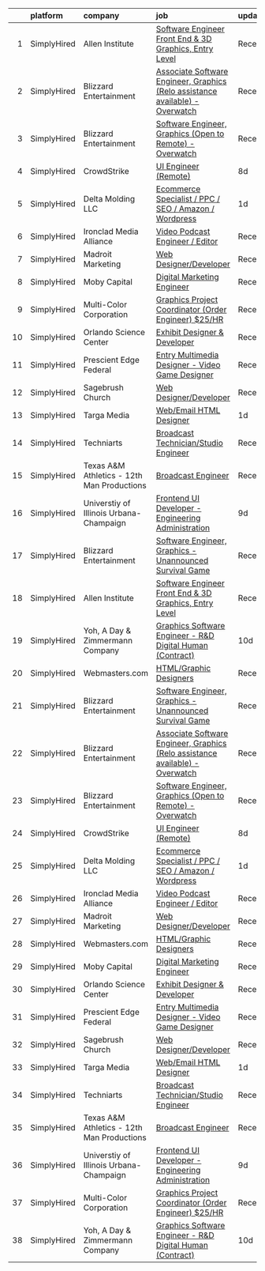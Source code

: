 

|    | platform    | company                                    | job                                                                                                                                                                                        | update_time   | location            |
|---:|:------------|:-------------------------------------------|:-------------------------------------------------------------------------------------------------------------------------------------------------------------------------------------------|:--------------|:--------------------|
|  1 | SimplyHired | Allen Institute                            | [Software Engineer Front End & 3D Graphics, Entry Level](https://www.simplyhired.com/job/1UWqkqbo4kGk6ONnY_EZytg-aA6thPCl0PioETSzOeslKr3LrJNPPQ?q=graphic+engineer)                        | Recently      | Seattle, WA         |
|  2 | SimplyHired | Blizzard Entertainment                     | [Associate Software Engineer, Graphics (Relo assistance available) - Overwatch](https://www.simplyhired.com/job/JwATJeNSdxmGexly0zyfP4dg5tLfk1izCoBk20ZQiSi490-cxSHmGQ?q=graphic+engineer) | Recently      | Irvine, CA          |
|  3 | SimplyHired | Blizzard Entertainment                     | [Software Engineer, Graphics (Open to Remote) - Overwatch](https://www.simplyhired.com/job/s5YK2piuFf7UVBFodPnXPlRwyWxNetaZVtfKsvIYUpFk0vc5rsTS-Q?q=graphic+engineer)                      | Recently      | Irvine, CA          |
|  4 | SimplyHired | CrowdStrike                                | [UI Engineer (Remote)](https://www.simplyhired.com/job/iAoCyFQPg5Y2ELp3oq0omBdU2eD3t_w4v09zURveEbN3CczIywDvmA?q=graphic+engineer)                                                          | 8d            | Remote              |
|  5 | SimplyHired | Delta Molding LLC                          | [Ecommerce Specialist / PPC / SEO / Amazon / Wordpress](https://www.simplyhired.com/job/dXUARmMgPj2KKXxvonbC2UcJmXKse9hxWXYWL7gxN3-j4GkGusIrhw?q=graphic+engineer)                         | 1d            | Woodland, CA        |
|  6 | SimplyHired | Ironclad Media Alliance                    | [Video Podcast Engineer / Editor](https://www.simplyhired.com/job/KgKWuY9sMhZtq4oHDfZ8bo7Ipago-wxlsYeGjIYpj-IN-MyoPnuh9Q?q=graphic+engineer)                                               | Recently      | Virginia Beach, VA  |
|  7 | SimplyHired | Madroit Marketing                          | [Web Designer/Developer](https://www.simplyhired.com/job/2ECCZKv_yRidqYSoG3u4dtl6EIssDNlefGaCRzsDoIHb3JnxZOP6Lw?q=graphic+engineer)                                                        | Recently      | Remote              |
|  8 | SimplyHired | Moby Capital                               | [Digital Marketing Engineer](https://www.simplyhired.com/job/vDIJUeNmSEpbn1ZDa8JaePrWa3uuXGjJGFQQ2wW0lgB3v2uKbdFthg?q=graphic+engineer)                                                    | Recently      | Austin, TX          |
|  9 | SimplyHired | Multi-Color Corporation                    | [Graphics Project Coordinator (Order Engineer) $25/HR](https://www.simplyhired.com/job/kGFwnfC_AhTJF9VZ-bm_jePzVKG9eelS5TvrkpYPvxC7PLsV3WpzGA?q=graphic+engineer)                          | Recently      | Bowling Green, KY   |
| 10 | SimplyHired | Orlando Science Center                     | [Exhibit Designer & Developer](https://www.simplyhired.com/job/JpuP0DVPATVwH0-XnxFsc8nJ-z6kfBqXsh9luvt7lVv6oPB3kNfQcg?q=graphic+engineer)                                                  | Recently      | Orlando, FL         |
| 11 | SimplyHired | Prescient Edge Federal                     | [Entry Multimedia Designer - Video Game Designer](https://www.simplyhired.com/job/ZCcetyXuuOvtsufaudnq7VEg7T0omCbLfAtfuZKndLiq0hJXm7mIHA?q=graphic+engineer)                               | Recently      | Herndon, VA         |
| 12 | SimplyHired | Sagebrush Church                           | [Web Designer/Developer](https://www.simplyhired.com/job/Eu1kD_fSBa-2PGUuwWBfNm98hw7GB3YW0oLlJ5UJm4EfbTjMxgmZrQ?q=graphic+engineer)                                                        | Recently      | Albuquerque, NM     |
| 13 | SimplyHired | Targa Media                                | [Web/Email HTML Designer](https://www.simplyhired.com/job/spfIYM8juu5VugCvgJfc-V2nVgOf_Naixe63iFPGfWtVApUscumkSw?q=graphic+engineer)                                                       | 1d            | Salt Lake City, UT  |
| 14 | SimplyHired | Techniarts                                 | [Broadcast Technician/Studio Engineer](https://www.simplyhired.com/job/kNrl36mXZm4gBAZNEMT26MDYosCDGjITV5UEM_I-aHh17glXzUevnw?q=graphic+engineer)                                          | Recently      | Washington, DC      |
| 15 | SimplyHired | Texas A&M Athletics - 12th Man Productions | [Broadcast Engineer](https://www.simplyhired.com/job/FvqtjkPQOHFz7okHbknjuZGriHK1tUpOYJrYq7y5M_E_VlNyFcveLg?q=graphic+engineer)                                                            | Recently      | College Station, TX |
| 16 | SimplyHired | Universtiy of Illinois Urbana-Champaign    | [Frontend UI Developer - Engineering Administration](https://www.simplyhired.com/job/6deKZdq_GnNJP2cZrP9xYF4WpaPzptwL3n1j-qRquuVfDpqAEFgkag?q=graphic+engineer)                            | 9d            | Urbana, IL          |
| 17 | SimplyHired | Blizzard Entertainment                     | [Software Engineer, Graphics - Unannounced Survival Game](https://www.simplyhired.com/job/NUK4mbBCRI5wIENh-DNnNuS2SQlef6skaQhhcWJ6Ry3dJh5-F1ZZSA?q=graphic+engineer)                       | Recently      | Irvine, CA          |
| 18 | SimplyHired | Allen Institute                            | [Software Engineer Front End & 3D Graphics, Entry Level](https://www.simplyhired.com/job/1UWqkqbo4kGk6ONnY_EZytg-aA6thPCl0PioETSzOeslKr3LrJNPPQ?q=graphic+engineer)                        | Recently      | Seattle, WA         |
| 19 | SimplyHired | Yoh, A Day & Zimmermann Company            | [Graphics Software Engineer - R&D Digital Human (Contract)](https://www.simplyhired.com/job/C9Rt9milZwS-a1Q3TTZk_B2ZnArXlP1xwB7FdHMOtLhv-DygHgyMpQ?q=graphic+engineer)                     | 10d           | Cupertino, CA       |
| 20 | SimplyHired | Webmasters.com                             | [HTML/Graphic Designers](https://www.simplyhired.com/job/1S2ki1F2e97xk1bn0P3q05lu3BQ0Tpk7KwB7Zii_z8pQmxmAAOWD5g?q=graphic+engineer)                                                        | Recently      | Tampa, FL           |
| 21 | SimplyHired | Blizzard Entertainment                     | [Software Engineer, Graphics - Unannounced Survival Game](https://www.simplyhired.com/job/NUK4mbBCRI5wIENh-DNnNuS2SQlef6skaQhhcWJ6Ry3dJh5-F1ZZSA?q=graphic+engineer)                       | Recently      | Irvine, CA          |
| 22 | SimplyHired | Blizzard Entertainment                     | [Associate Software Engineer, Graphics (Relo assistance available) - Overwatch](https://www.simplyhired.com/job/JwATJeNSdxmGexly0zyfP4dg5tLfk1izCoBk20ZQiSi490-cxSHmGQ?q=graphic+engineer) | Recently      | Irvine, CA          |
| 23 | SimplyHired | Blizzard Entertainment                     | [Software Engineer, Graphics (Open to Remote) - Overwatch](https://www.simplyhired.com/job/s5YK2piuFf7UVBFodPnXPlRwyWxNetaZVtfKsvIYUpFk0vc5rsTS-Q?q=graphic+engineer)                      | Recently      | Irvine, CA          |
| 24 | SimplyHired | CrowdStrike                                | [UI Engineer (Remote)](https://www.simplyhired.com/job/iAoCyFQPg5Y2ELp3oq0omBdU2eD3t_w4v09zURveEbN3CczIywDvmA?q=graphic+engineer)                                                          | 8d            | Remote              |
| 25 | SimplyHired | Delta Molding LLC                          | [Ecommerce Specialist / PPC / SEO / Amazon / Wordpress](https://www.simplyhired.com/job/dXUARmMgPj2KKXxvonbC2UcJmXKse9hxWXYWL7gxN3-j4GkGusIrhw?q=graphic+engineer)                         | 1d            | Woodland, CA        |
| 26 | SimplyHired | Ironclad Media Alliance                    | [Video Podcast Engineer / Editor](https://www.simplyhired.com/job/KgKWuY9sMhZtq4oHDfZ8bo7Ipago-wxlsYeGjIYpj-IN-MyoPnuh9Q?q=graphic+engineer)                                               | Recently      | Virginia Beach, VA  |
| 27 | SimplyHired | Madroit Marketing                          | [Web Designer/Developer](https://www.simplyhired.com/job/2ECCZKv_yRidqYSoG3u4dtl6EIssDNlefGaCRzsDoIHb3JnxZOP6Lw?q=graphic+engineer)                                                        | Recently      | Remote              |
| 28 | SimplyHired | Webmasters.com                             | [HTML/Graphic Designers](https://www.simplyhired.com/job/1S2ki1F2e97xk1bn0P3q05lu3BQ0Tpk7KwB7Zii_z8pQmxmAAOWD5g?q=graphic+engineer)                                                        | Recently      | Tampa, FL           |
| 29 | SimplyHired | Moby Capital                               | [Digital Marketing Engineer](https://www.simplyhired.com/job/vDIJUeNmSEpbn1ZDa8JaePrWa3uuXGjJGFQQ2wW0lgB3v2uKbdFthg?q=graphic+engineer)                                                    | Recently      | Austin, TX          |
| 30 | SimplyHired | Orlando Science Center                     | [Exhibit Designer & Developer](https://www.simplyhired.com/job/JpuP0DVPATVwH0-XnxFsc8nJ-z6kfBqXsh9luvt7lVv6oPB3kNfQcg?q=graphic+engineer)                                                  | Recently      | Orlando, FL         |
| 31 | SimplyHired | Prescient Edge Federal                     | [Entry Multimedia Designer - Video Game Designer](https://www.simplyhired.com/job/ZCcetyXuuOvtsufaudnq7VEg7T0omCbLfAtfuZKndLiq0hJXm7mIHA?q=graphic+engineer)                               | Recently      | Herndon, VA         |
| 32 | SimplyHired | Sagebrush Church                           | [Web Designer/Developer](https://www.simplyhired.com/job/Eu1kD_fSBa-2PGUuwWBfNm98hw7GB3YW0oLlJ5UJm4EfbTjMxgmZrQ?q=graphic+engineer)                                                        | Recently      | Albuquerque, NM     |
| 33 | SimplyHired | Targa Media                                | [Web/Email HTML Designer](https://www.simplyhired.com/job/spfIYM8juu5VugCvgJfc-V2nVgOf_Naixe63iFPGfWtVApUscumkSw?q=graphic+engineer)                                                       | 1d            | Salt Lake City, UT  |
| 34 | SimplyHired | Techniarts                                 | [Broadcast Technician/Studio Engineer](https://www.simplyhired.com/job/kNrl36mXZm4gBAZNEMT26MDYosCDGjITV5UEM_I-aHh17glXzUevnw?q=graphic+engineer)                                          | Recently      | Washington, DC      |
| 35 | SimplyHired | Texas A&M Athletics - 12th Man Productions | [Broadcast Engineer](https://www.simplyhired.com/job/FvqtjkPQOHFz7okHbknjuZGriHK1tUpOYJrYq7y5M_E_VlNyFcveLg?q=graphic+engineer)                                                            | Recently      | College Station, TX |
| 36 | SimplyHired | Universtiy of Illinois Urbana-Champaign    | [Frontend UI Developer - Engineering Administration](https://www.simplyhired.com/job/6deKZdq_GnNJP2cZrP9xYF4WpaPzptwL3n1j-qRquuVfDpqAEFgkag?q=graphic+engineer)                            | 9d            | Urbana, IL          |
| 37 | SimplyHired | Multi-Color Corporation                    | [Graphics Project Coordinator (Order Engineer) $25/HR](https://www.simplyhired.com/job/kGFwnfC_AhTJF9VZ-bm_jePzVKG9eelS5TvrkpYPvxC7PLsV3WpzGA?q=graphic+engineer)                          | Recently      | Bowling Green, KY   |
| 38 | SimplyHired | Yoh, A Day & Zimmermann Company            | [Graphics Software Engineer - R&D Digital Human (Contract)](https://www.simplyhired.com/job/C9Rt9milZwS-a1Q3TTZk_B2ZnArXlP1xwB7FdHMOtLhv-DygHgyMpQ?q=graphic+engineer)                     | 10d           | Cupertino, CA       |